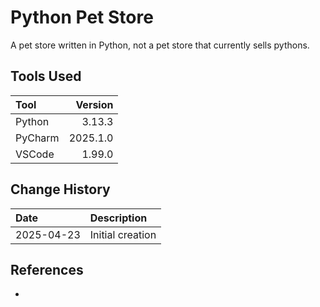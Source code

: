 # Python Pet Store

A pet store written in Python, not a pet store that currently sells pythons.

## Tools Used

| Tool     |  Version |
|:---------|---------:|
| Python   |   3.13.3 |
| PyCharm  | 2025.1.0 |
| VSCode   |   1.99.0 |

## Change History

| Date       | Description      |
|:-----------|:-----------------|
| 2025-04-23 | Initial creation |

## References
* []()
